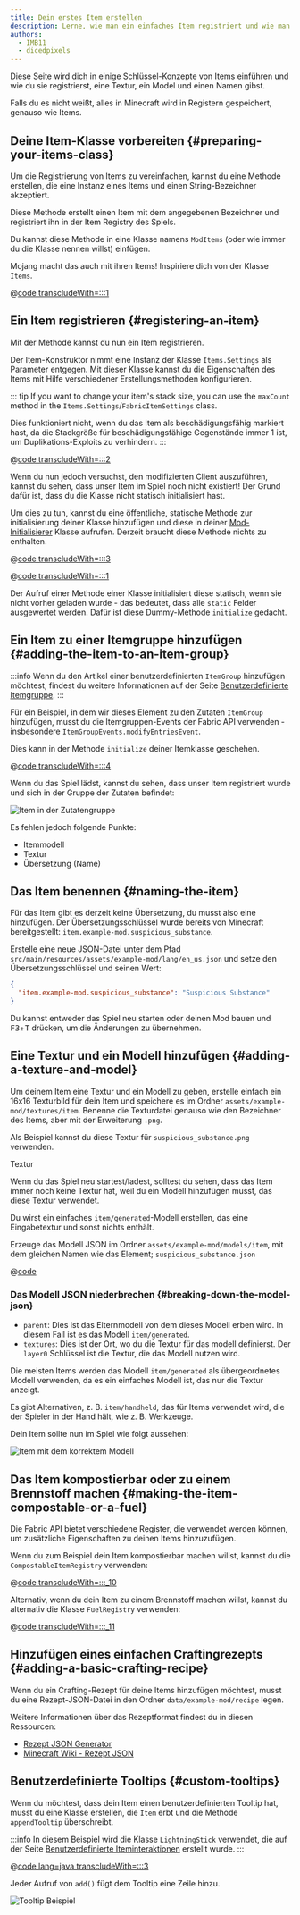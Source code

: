 ```yaml
---
title: Dein erstes Item erstellen
description: Lerne, wie man ein einfaches Item registriert und wie man es texturiert, modelliert und benennt.
authors:
  - IMB11
  - dicedpixels
---
```


Diese Seite wird dich in einige Schlüssel-Konzepte von Items einführen und wie du sie registrierst, eine Textur, ein Model und einen Namen gibst.

Falls du es nicht weißt, alles in Minecraft wird in Registern gespeichert, genauso wie Items.

## Deine Item-Klasse vorbereiten {#preparing-your-items-class}

Um die Registrierung von Items zu vereinfachen, kannst du eine Methode erstellen, die eine Instanz eines Items und einen String-Bezeichner akzeptiert.

Diese Methode erstellt einen Item mit dem angegebenen Bezeichner und registriert ihn in der Item Registry des Spiels.

Du kannst diese Methode in eine Klasse namens `ModItems` (oder wie immer du die Klasse nennen willst) einfügen.

Mojang macht das auch mit ihren Items! Inspiriere dich von der Klasse `Items`.

@[code transcludeWith=:::1](@/reference/1.21/src/main/java/com/example/docs/item/ModItems.java)

## Ein Item registrieren {#registering-an-item}

Mit der Methode kannst du nun ein Item registrieren.

Der Item-Konstruktor nimmt eine Instanz der Klasse `Items.Settings` als Parameter entgegen. Mit dieser Klasse kannst du die Eigenschaften des Items mit Hilfe verschiedener Erstellungsmethoden konfigurieren.

::: tip
If you want to change your item's stack size, you can use the `maxCount` method in the `Items.Settings`/`FabricItemSettings` class.

Dies funktioniert nicht, wenn du das Item als beschädigungsfähig markiert hast, da die Stackgröße für beschädigungsfähige Gegenstände immer 1 ist, um Duplikations-Exploits zu verhindern.
:::

@[code transcludeWith=:::2](@/reference/1.21/src/main/java/com/example/docs/item/ModItems.java)

Wenn du nun jedoch versuchst, den modifizierten Client auszuführen, kannst du sehen, dass unser Item im Spiel noch nicht existiert! Der Grund dafür ist, dass du die Klasse nicht statisch initialisiert hast.

Um dies zu tun, kannst du eine öffentliche, statische Methode zur initialisierung deiner Klasse hinzufügen und diese in deiner [Mod-Initialisierer](./getting-started/project-structure#entrypoints) Klasse aufrufen. Derzeit braucht diese Methode nichts zu enthalten.

@[code transcludeWith=:::3](@/reference/1.21/src/main/java/com/example/docs/item/ModItems.java)

@[code transcludeWith=:::1](@/reference/1.21/src/main/java/com/example/docs/item/ExampleModItems.java)

Der Aufruf einer Methode einer Klasse initialisiert diese statisch, wenn sie nicht vorher geladen wurde - das bedeutet, dass alle `static` Felder ausgewertet werden. Dafür ist diese Dummy-Methode `initialize` gedacht.

## Ein Item zu einer Itemgruppe hinzufügen {#adding-the-item-to-an-item-group}

:::info
Wenn du den Artikel einer benutzerdefinierten `ItemGroup` hinzufügen möchtest, findest du weitere Informationen auf der Seite [Benutzerdefinierte Itemgruppe](./custom-item-groups).
:::

Für ein Beispiel, in dem wir dieses Element zu den Zutaten `ItemGroup` hinzufügen, musst du die Itemgruppen-Events der Fabric API verwenden - insbesondere `ItemGroupEvents.modifyEntriesEvent`.

Dies kann in der Methode `initialize` deiner Itemklasse geschehen.

@[code transcludeWith=:::4](@/reference/1.21/src/main/java/com/example/docs/item/ModItems.java)

Wenn du das Spiel lädst, kannst du sehen, dass unser Item registriert wurde und sich in der Gruppe der Zutaten befindet:

![Item in der Zutatengruppe](/assets/develop/items/first_item_0.png)

Es fehlen jedoch folgende Punkte:

- Itemmodell
- Textur
- Übersetzung (Name)

## Das Item benennen {#naming-the-item}

Für das Item gibt es derzeit keine Übersetzung, du musst also eine hinzufügen. Der Übersetzungsschlüssel wurde bereits von Minecraft bereitgestellt: `item.example-mod.suspicious_substance`.

Erstelle eine neue JSON-Datei unter dem Pfad `src/main/resources/assets/example-mod/lang/en_us.json` und setze den Übersetzungsschlüssel und seinen Wert:

```json
{
  "item.example-mod.suspicious_substance": "Suspicious Substance"
}
```

Du kannst entweder das Spiel neu starten oder deinen Mod bauen und <kbd>F3</kbd>+<kbd>T</kbd> drücken, um die Änderungen zu übernehmen.

## Eine Textur und ein Modell hinzufügen {#adding-a-texture-and-model}

Um deinem Item eine Textur und ein Modell zu geben, erstelle einfach ein 16x16 Texturbild für dein Item und speichere es im Ordner `assets/example-mod/textures/item`. Benenne die Texturdatei genauso wie den Bezeichner des Items, aber mit der Erweiterung `.png`.

Als Beispiel kannst du diese Textur für `suspicious_substance.png` verwenden.

<DownloadEntry visualURL="/assets/develop/items/first_item_1.png" downloadURL="/assets/develop/items/first_item_1_small.png">Textur</DownloadEntry>

Wenn du das Spiel neu startest/ladest, solltest du sehen, dass das Item immer noch keine Textur hat, weil du ein Modell hinzufügen musst, das diese Textur verwendet.

Du wirst ein einfaches `item/generated`-Modell erstellen, das eine Eingabetextur und sonst nichts enthält.

Erzeuge das Modell JSON im Ordner `assets/example-mod/models/item`, mit dem gleichen Namen wie das Element; `suspicious_substance.json`

@[code](@/reference/1.21/src/main/resources/assets/example-mod/models/item/suspicious_substance.json)

### Das Modell JSON niederbrechen {#breaking-down-the-model-json}

- `parent`: Dies ist das Elternmodell von dem dieses Modell erben wird. In diesem Fall ist es das Modell `item/generated`.
- `textures`: Dies ist der Ort, wo du die Textur für das modell definierst. Der `layer0` Schlüssel ist die Textur, die das Modell nutzen wird.

Die meisten Items werden das Modell `item/generated` als übergeordnetes Modell verwenden, da es ein einfaches Modell ist, das nur die Textur anzeigt.

Es gibt Alternativen, z. B. `item/handheld`, das für Items verwendet wird, die der Spieler in der Hand hält, wie z. B. Werkzeuge.

Dein Item sollte nun im Spiel wie folgt aussehen:

![Item mit dem korrektem Modell](/assets/develop/items/first_item_2.png)

## Das Item kompostierbar oder zu einem Brennstoff machen {#making-the-item-compostable-or-a-fuel}

Die Fabric API bietet verschiedene Register, die verwendet werden können, um zusätzliche Eigenschaften zu deinen Items hinzuzufügen.

Wenn du zum Beispiel dein Item kompostierbar machen willst, kannst du die `CompostableItemRegistry` verwenden:

@[code transcludeWith=:::_10](@/reference/1.21/src/main/java/com/example/docs/item/ModItems.java)

Alternativ, wenn du dein Item zu einem Brennstoff machen willst, kannst du alternativ die Klasse `FuelRegistry` verwenden:

@[code transcludeWith=:::_11](@/reference/1.21/src/main/java/com/example/docs/item/ModItems.java)

## Hinzufügen eines einfachen Craftingrezepts {#adding-a-basic-crafting-recipe}

<!-- In the future, an entire section on recipes and recipe types should be created. For now, this suffices. -->

Wenn du ein Crafting-Rezept für deine Items hinzufügen möchtest, musst du eine Rezept-JSON-Datei in den Ordner `data/example-mod/recipe` legen.

Weitere Informationen über das Rezeptformat findest du in diesen Ressourcen:

- [Rezept JSON Generator](https://crafting.thedestruc7i0n.ca/)
- [Minecraft Wiki - Rezept JSON](https://minecraft.wiki/w/Recipe#JSON_Format)

## Benutzerdefinierte Tooltips {#custom-tooltips}

Wenn du möchtest, dass dein Item einen benutzerdefinierten Tooltip hat, musst du eine Klasse erstellen, die `Item` erbt und die Methode `appendTooltip` überschreibt.

:::info
In diesem Beispiel wird die Klasse `LightningStick` verwendet, die auf der Seite [Benutzerdefinierte Iteminteraktionen](./custom-item-interactions) erstellt wurde.
:::

@[code lang=java transcludeWith=:::3](@/reference/1.21/src/main/java/com/example/docs/item/custom/LightningStick.java)

Jeder Aufruf von `add()` fügt dem Tooltip eine Zeile hinzu.

![Tooltip Beispiel](/assets/develop/items/first_item_3.png)
